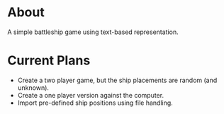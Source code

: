 # About
A simple battleship game using text-based representation.

# Current Plans
- Create a two player game, but the ship placements are random (and unknown).
- Create a one player version against the computer.
- Import pre-defined ship positions using file handling.
